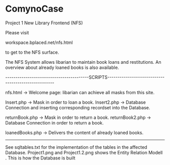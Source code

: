 # ComynoCase
Project 1 New Library Frontend (NFS)

Please visit 

workspace.bplaced.net/nfs.html 

to get to the NFS surface. 

The NFS System allows libarian to maintain book loans and restitutions. An overview about already loaned books is also available.

-----------------------------------------SCRIPTS----------------------------------------------------

nfs.html -> Welcome page: libarian can achieve all masks from this site.

Insert.php -> Mask in order to loan a book. 
Insert2.php -> Database Connection and inserting corresponding recordset into the Database.

returnBook.php -> Mask in order to return a book.
returnBook2.php -> Database Connection in order to return a book.

loanedBooks.php -> Delivers the content of already loaned books.

-----------------------------------------------------------------------------------------------------

See sqltables.txt for the implementation of the tables in the affected Database. 
Project1.png and Project1.2.png shows the Entity Relation Modell . This is how the Database is built

